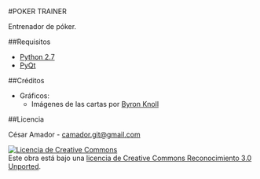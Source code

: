#POKER TRAINER

Entrenador de póker.

##Requisitos

* [Python 2.7](http://www.python.org/)
* [PyQt](http://www.riverbankcomputing.co.uk/software/pyqt/intro)

##Créditos

- Gráficos:
  - Imágenes de las cartas por [Byron Knoll](http://byronknoll.blogspot.com.es/2011/03/vector-playing-cards.html)

##Licencia

César Amador - camador.git@gmail.com 

<a rel="license" href="http://creativecommons.org/licenses/by/3.0/deed.es_ES"><img alt="Licencia de Creative Commons" style="border-width:0" src="http://i.creativecommons.org/l/by/3.0/88x31.png" /></a><br />
Este obra está bajo una <a rel="license" href="http://creativecommons.org/licenses/by/3.0/deed.es_ES">licencia de Creative Commons Reconocimiento 3.0 Unported</a>.
